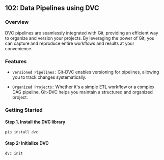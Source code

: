 ## 102: Data Pipelines using DVC

### Overview
DVC pipelines are seamlessly integrated with Git, providing an efficient way to organize and version your projects. By leveraging the power of Git, you can capture and reproduce entire workflows and results at your convenience.

### Features
- `Versioned Pipelines:` Git-DVC enables versioning for pipelines, allowing you to track changes systematically.

- `Organized Projects:` Whether it's a simple ETL workflow or a complex DAG pipeline, Git-DVC helps you maintain a structured and organized project.

### Getting Started

#### Step 1. Install the DVC library
```
pip install dvc
```

#### Step 2: Initialize DVC
``` 
dvc init
```